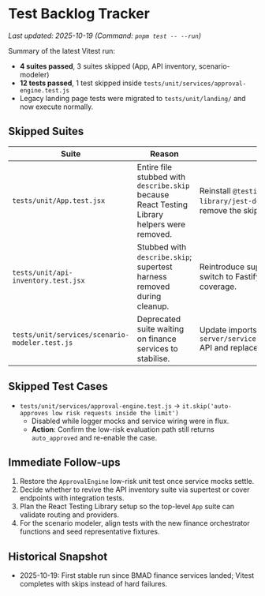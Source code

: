 # Test Backlog Tracker

_Last updated: 2025-10-19 (Command: `pnpm test -- --run`)_

Summary of the latest Vitest run:
- **4 suites passed**, 3 suites skipped (App, API inventory, scenario-modeler)
- **12 tests passed**, 1 test skipped inside `tests/unit/services/approval-engine.test.js`
- Legacy landing page tests were migrated to `tests/unit/landing/` and now execute normally.

## Skipped Suites

| Suite | Reason | Unblocker |
| --- | --- | --- |
| `tests/unit/App.test.jsx` | Entire file stubbed with `describe.skip` because React Testing Library helpers were removed. | Reinstall `@testing-library/react` + `@testing-library/jest-dom`, recreate smoke tests, and remove the skip. |
| `tests/unit/api-inventory.test.jsx` | Stubbed with `describe.skip`; supertest harness removed during cleanup. | Reintroduce supertest-based API fixtures (or switch to Fastify inject), then restore coverage. |
| `tests/unit/services/scenario-modeler.test.js` | Deprecated suite waiting on finance services to stabilise. | Update imports to the new `server/services/finance/ScenarioModeler.js` API and replace placeholders. |

## Skipped Test Cases

- `tests/unit/services/approval-engine.test.js` → `it.skip('auto-approves low risk requests inside the limit')`
  - Disabled while logger mocks and service wiring were in flux.
  - **Action**: Confirm the low-risk evaluation path still returns `auto_approved` and re-enable the case.

## Immediate Follow-ups
1. Restore the `ApprovalEngine` low-risk unit test once service mocks settle.
2. Decide whether to revive the API inventory suite via supertest or cover endpoints with integration tests.
3. Plan the React Testing Library setup so the top-level `App` suite can validate routing and providers.
4. For the scenario modeler, align tests with the new finance orchestrator functions and seed representative fixtures.

## Historical Snapshot
- 2025-10-19: First stable run since BMAD finance services landed; Vitest completes with skips instead of hard failures.